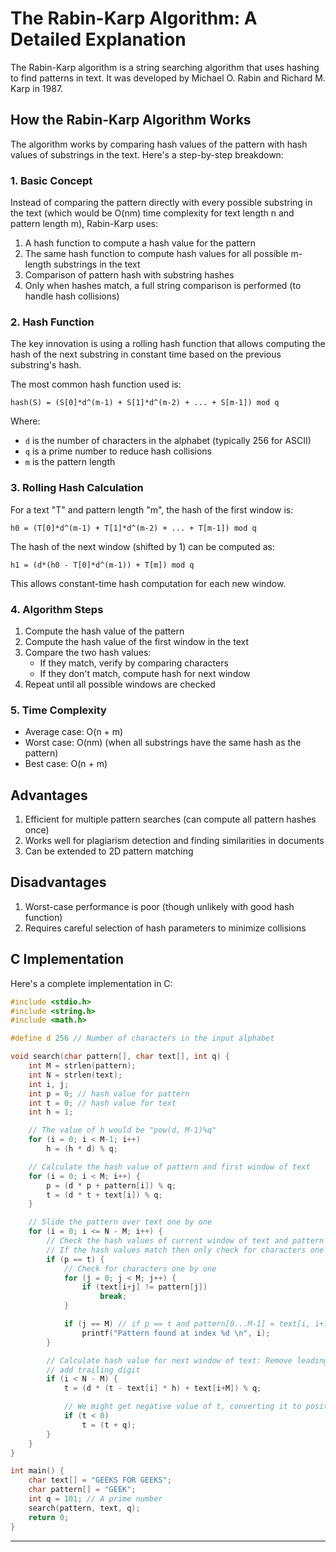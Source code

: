 # The Rabin-Karp Algorithm: A Detailed Explanation

The Rabin-Karp algorithm is a string searching algorithm that uses hashing to find patterns in text. It was developed by Michael O. Rabin and Richard M. Karp in 1987.

## How the Rabin-Karp Algorithm Works

The algorithm works by comparing hash values of the pattern with hash values of substrings in the text. Here's a step-by-step breakdown:

### 1. Basic Concept

Instead of comparing the pattern directly with every possible substring in the text (which would be O(nm) time complexity for text length n and pattern length m), Rabin-Karp uses:

1. A hash function to compute a hash value for the pattern
2. The same hash function to compute hash values for all possible m-length substrings in the text
3. Comparison of pattern hash with substring hashes
4. Only when hashes match, a full string comparison is performed (to handle hash collisions)

### 2. Hash Function

The key innovation is using a rolling hash function that allows computing the hash of the next substring in constant time based on the previous substring's hash.

The most common hash function used is:
```
hash(S) = (S[0]*d^(m-1) + S[1]*d^(m-2) + ... + S[m-1]) mod q
```
Where:
- `d` is the number of characters in the alphabet (typically 256 for ASCII)
- `q` is a prime number to reduce hash collisions
- `m` is the pattern length

### 3. Rolling Hash Calculation

For a text "T" and pattern length "m", the hash of the first window is:
```
h0 = (T[0]*d^(m-1) + T[1]*d^(m-2) + ... + T[m-1]) mod q
```

The hash of the next window (shifted by 1) can be computed as:
```
h1 = (d*(h0 - T[0]*d^(m-1)) + T[m]) mod q
```
This allows constant-time hash computation for each new window.

### 4. Algorithm Steps

1. Compute the hash value of the pattern
2. Compute the hash value of the first window in the text
3. Compare the two hash values:
   - If they match, verify by comparing characters
   - If they don't match, compute hash for next window
4. Repeat until all possible windows are checked

### 5. Time Complexity

- Average case: O(n + m)
- Worst case: O(nm) (when all substrings have the same hash as the pattern)
- Best case: O(n + m)

## Advantages

1. Efficient for multiple pattern searches (can compute all pattern hashes once)
2. Works well for plagiarism detection and finding similarities in documents
3. Can be extended to 2D pattern matching

## Disadvantages

1. Worst-case performance is poor (though unlikely with good hash function)
2. Requires careful selection of hash parameters to minimize collisions

## C Implementation

Here's a complete implementation in C:

```c
#include <stdio.h>
#include <string.h>
#include <math.h>

#define d 256 // Number of characters in the input alphabet

void search(char pattern[], char text[], int q) {
    int M = strlen(pattern);
    int N = strlen(text);
    int i, j;
    int p = 0; // hash value for pattern
    int t = 0; // hash value for text
    int h = 1;

    // The value of h would be "pow(d, M-1)%q"
    for (i = 0; i < M-1; i++)
        h = (h * d) % q;

    // Calculate the hash value of pattern and first window of text
    for (i = 0; i < M; i++) {
        p = (d * p + pattern[i]) % q;
        t = (d * t + text[i]) % q;
    }

    // Slide the pattern over text one by one
    for (i = 0; i <= N - M; i++) {
        // Check the hash values of current window of text and pattern
        // If the hash values match then only check for characters one by one
        if (p == t) {
            // Check for characters one by one
            for (j = 0; j < M; j++) {
                if (text[i+j] != pattern[j])
                    break;
            }

            if (j == M) // if p == t and pattern[0...M-1] = text[i, i+1, ...i+M-1]
                printf("Pattern found at index %d \n", i);
        }

        // Calculate hash value for next window of text: Remove leading digit,
        // add trailing digit
        if (i < N - M) {
            t = (d * (t - text[i] * h) + text[i+M]) % q;

            // We might get negative value of t, converting it to positive
            if (t < 0)
                t = (t + q);
        }
    }
}

int main() {
    char text[] = "GEEKS FOR GEEKS";
    char pattern[] = "GEEK";
    int q = 101; // A prime number
    search(pattern, text, q);
    return 0;
}
```

---
